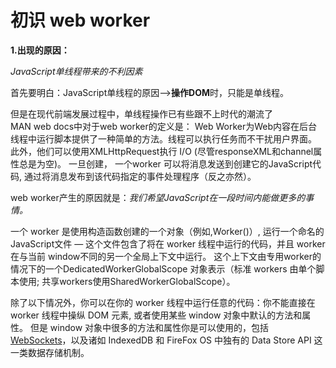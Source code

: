 # 初识 web worker

**1.出现的原因：**

*JavaScript单线程带来的不利因素*

首先要明白：JavaScript单线程的原因-->**操作DOM**时，只能是单线程。

但是在现代前端发展过程中，单线程操作已有些跟不上时代的潮流了<br>
MAN web docs中对于web worker的定义是：
Web Worker为Web内容在后台线程中运行脚本提供了一种简单的方法。线程可以执行任务而不干扰用户界面。
此外，他们可以使用XMLHttpRequest执行 I/O  (尽管responseXML和channel属性总是为空)。
一旦创建， 一个worker 可以将消息发送到创建它的JavaScript代码, 通过将消息发布到该代码指定的事件处理程序（反之亦然）。

web worker产生的原因就是：*我们希望JavaScript在一段时间内能做更多的事情。*

一个 worker 是使用构造函数创建的一个对象（例如,Worker()）, 运行一个命名的 JavaScript文件 — 这个文件包含了将在 worker 线程中运行的代码，并且 worker 在与当前 window不同的另一个全局上下文中运行。
这个上下文由专用worker的情况下的一个DedicatedWorkerGlobalScope 对象表示（标准 workers 由单个脚本使用; 共享workers使用SharedWorkerGlobalScope）。

除了以下情况外，你可以在你的 worker 线程中运行任意的代码：你不能直接在 worker 线程中操纵 DOM 元素, 或者使用某些 window 对象中默认的方法和属性。 
但是 window 对象中很多的方法和属性你是可以使用的，包括 [WebSockets](https://developer.mozilla.org/en-US/docs/Web/API/WebSockets_API)，以及诸如 IndexedDB 和 FireFox OS 中独有的 Data Store API 这一类数据存储机制。
